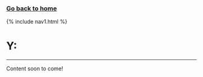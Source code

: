 ### **[Go back to home](https://ironrico.github.io/TestGlossary/)**

{% include nav1.html %}

# **Y:** 
___

Content soon to come!
